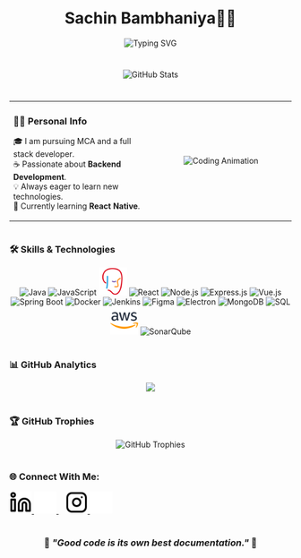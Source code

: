 <div align="center">

# Sachin Bambhaniya👨‍💻

<img src="https://readme-typing-svg.herokuapp.com?font=Fira+Code&size=30&duration=3000&pause=1000&color=00D9FF&center=true&vCenter=true&width=600&lines=Welcome+to+my+GitHub+Profile!;Full+Stack+Developer;Always+Learning+New+Technologies;Let's+Build+Something+Amazing!" alt="Typing SVG" />

</div>

#

<div align="center">
  <img src="https://github-readme-stats.vercel.app/api?username=Sachinbambhaniya18&show_icons=true&theme=tokyonight&hide_border=true&bg_color=0D1117&title_color=00D9FF&icon_color=00D9FF&text_color=FFFFFF" alt="GitHub Stats" />
</div>

#


<table>
<tr>
<td width="50%">

### 👨‍💻 Personal Info

🎓  I am pursuing MCA and a full stack developer. </br>
☕  Passionate about **Backend Development**. </br>
💡  Always eager to learn new technologies. </br>
🎨  Currently learning **React Native**. </br>

</td>
<td width="50%">

<div align="center">
  <img src="https://images-wixmp-ed30a86b8c4ca887773594c2.wixmp.com/f/7b674371-0178-47a7-bf86-e9960c61f200/d9xtt3l-014c91e9-48a4-4106-857d-df7ece069e84.gif?token=eyJ0eXAiOiJKV1QiLCJhbGciOiJIUzI1NiJ9.eyJzdWIiOiJ1cm46YXBwOjdlMGQxODg5ODIyNjQzNzNhNWYwZDQxNWVhMGQyNmUwIiwiaXNzIjoidXJuOmFwcDo3ZTBkMTg4OTgyMjY0MzczYTVmMGQ0MTVlYTBkMjZlMCIsIm9iaiI6W1t7InBhdGgiOiJcL2ZcLzdiNjc0MzcxLTAxNzgtNDdhNy1iZjg2LWU5OTYwYzYxZjIwMFwvZDl4dHQzbC0wMTRjOTFlOS00OGE0LTQxMDYtODU3ZC1kZjdlY2UwNjllODQuZ2lmIn1dXSwiYXVkIjpbInVybjpzZXJ2aWNlOmZpbGUuZG93bmxvYWQiXX0.RseWJ7ZRlpkeMF0dBtwqRQeUxAwA1lZTR65TSMQ-2rI" alt="Coding Animation" width="400"/>
</div>

</td>
</tr>
</table>

#

### 🛠️ Skills & Technologies

<div align="center">

<img src="https://cdn.jsdelivr.net/gh/devicons/devicon/icons/java/java-original.svg" alt="Java" width="50" height="50"/>
<img src="https://cdn.jsdelivr.net/gh/devicons/devicon/icons/javascript/javascript-original.svg" alt="JavaScript" width="50" height="50"/>
<img src="./img/drools_icon.svg" alt="Drools" width="50" height="50"/>
<img src="https://cdn.jsdelivr.net/gh/devicons/devicon/icons/react/react-original.svg" alt="React" width="50" height="50"/>
<img src="https://cdn.jsdelivr.net/gh/devicons/devicon/icons/nodejs/nodejs-original.svg" alt="Node.js" width="50" height="50"/>
<img src="https://cdn.jsdelivr.net/gh/devicons/devicon/icons/express/express-original.svg" alt="Express.js" width="50" height="50"/>
<img src="https://cdn.jsdelivr.net/gh/devicons/devicon/icons/vuejs/vuejs-original.svg" alt="Vue.js" width="50" height="50"/>
<img src="https://cdn.jsdelivr.net/gh/devicons/devicon/icons/spring/spring-original.svg" alt="Spring Boot" width="50" height="50"/>
<img src="https://cdn.jsdelivr.net/gh/devicons/devicon/icons/docker/docker-original.svg" alt="Docker" width="50" height="50"/>
<img src="https://cdn.jsdelivr.net/gh/devicons/devicon/icons/jenkins/jenkins-original.svg" alt="Jenkins" width="50" height="50"/>
<img src="https://cdn.jsdelivr.net/gh/devicons/devicon/icons/figma/figma-original.svg" alt="Figma" width="50" height="50"/>
<img src="https://cdn.jsdelivr.net/gh/devicons/devicon/icons/electron/electron-original.svg" alt="Electron" width="50" height="50"/>
<img src="https://cdn.jsdelivr.net/gh/devicons/devicon/icons/mongodb/mongodb-original.svg" alt="MongoDB" width="50" height="50"/>
<img src="https://cdn.jsdelivr.net/gh/devicons/devicon/icons/mysql/mysql-original.svg" alt="SQL" width="50" height="50"/>
<img src="https://raw.githubusercontent.com/devicons/devicon/master/icons/amazonwebservices/amazonwebservices-original-wordmark.svg" alt="AWS" width="50" height="50"/>
<img src="https://cdn.jsdelivr.net/gh/devicons/devicon/icons/sonarqube/sonarqube-original.svg" alt="SonarQube" width="50" height="50"/>


</div>

#

### 📊 GitHub Analytics

<div align="center">
  
  <img height="180em" src="https://github-readme-streak-stats.herokuapp.com/?user=Sachinbambhaniya18&theme=tokyonight&hide_border=true&background=0D1117&stroke=00D9FF&ring=00D9FF&fire=FF6B6B&currStreakLabel=FFFFFF"/>
</div>

#

### 🏆 GitHub Trophies

<div align="center">
  <img src="https://github-profile-trophy.vercel.app/?username=Sachinbambhaniya18&theme=tokyonight&no-frame=true&no-bg=true&margin-w=4&row=1" alt="GitHub Trophies"/>
</div>

#
### 🌐 Connect With Me: 

<p align="left">
  <a href="https://www.linkedin.com/in/sachin-patel02/">
    <img src="./img/linkedin-light.svg#gh-light-mode-only" width="40"/>
    <img src="./img/linkedin-dark.svg#gh-dark-mode-only" width="40"/>
  </a>
  &nbsp;&nbsp;
  <a href="https://www.instagram.com/__.schn_bambhaniya.__/">
    <img src="./img/instagram-light.svg#gh-light-mode-only" width="40"/>
    <img src="./img/instagram-dark.svg#gh-dark-mode-only" width="40"/>
  </a>
</p>


#

<div align="center">
  
### 💫 *"Good code is its own best documentation."* 💫

</div>
